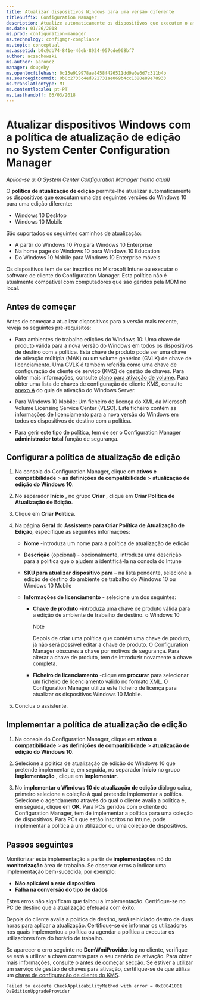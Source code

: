 ```yaml
---
title: Atualizar dispositivos Windows para uma versão diferente
titleSuffix: Configuration Manager
description: Atualize automaticamente os dispositivos que executem o ambiente de trabalho do Windows 10 ou Windows 10 Mobile para uma edição diferente com o Configuration Manager.
ms.date: 01/26/2018
ms.prod: configuration-manager
ms.technology: configmgr-compliance
ms.topic: conceptual
ms.assetid: b0c9db74-841e-46eb-8924-957cde968bf7
author: aczechowski
ms.author: aaroncz
manager: dougeby
ms.openlocfilehash: 0c15e919978ae8458f426511dd9a0e6d7c311b4b
ms.sourcegitcommit: 0b0c2735c4ed822731ae069b4cc1380e89e78933
ms.translationtype: MT
ms.contentlocale: pt-PT
ms.lasthandoff: 05/03/2018
---
```

# <a name="upgrade-windows-devices-with-the-edition-upgrade-policy-in-system-center-configuration-manager"></a>Atualizar dispositivos Windows com a política de atualização de edição no System Center Configuration Manager

*Aplica-se a: O System Center Configuration Manager (ramo atual)*


O **política de atualização de edição** permite-lhe atualizar automaticamente os dispositivos que executam uma das seguintes versões do Windows 10 para uma edição diferente:

- Windows 10 Desktop
- Windows 10 Mobile

São suportados os seguintes caminhos de atualização:

- A partir do Windows 10 Pro para Windows 10 Enterprise
- Na home page do Windows 10 para Windows 10 Education
- Do Windows 10 Mobile para Windows 10 Enterprise móveis

Os dispositivos tem de ser inscritos no Microsoft Intune ou executar o software de cliente do Configuration Manager. Esta política não é atualmente compatível com computadores que são geridos pela MDM no local.

## <a name="before-you-start"></a>Antes de começar  
 Antes de começar a atualizar dispositivos para a versão mais recente, reveja os seguintes pré-requisitos:  

-   Para ambientes de trabalho edições do Windows 10: Uma chave de produto válida para a nova versão do Windows em todos os dispositivos de destino com a política. Esta chave de produto pode ser uma chave de ativação múltipla (MAK) ou um volume genérico (GVLK) de chave de licenciamento. Uma GVLK é também referida como uma chave de configuração de cliente de serviço (KMS) de gestão de chaves. Para obter mais informações, consulte [plano para ativação de volume](https://docs.microsoft.com/windows/deployment/volume-activation/plan-for-volume-activation-client). Para obter uma lista de chaves de configuração de cliente KMS, consulte [anexo A](https://docs.microsoft.com/windows-server/get-started/kmsclientkeys) do guia de ativação do Windows Server. <!--496871-->  

-   Para Windows 10 Mobile: Um ficheiro de licença do XML da Microsoft Volume Licensing Service Center (VLSC). Este ficheiro contém as informações de licenciamento para a nova versão do Windows em todos os dispositivos de destino com a política.

- Para gerir este tipo de política, tem de ser o Configuration Manager **administrador total** função de segurança.

## <a name="configure-the-edition-upgrade-policy"></a>Configurar a política de atualização de edição  

1.  Na consola do Configuration Manager, clique em **ativos e compatibilidade** > **as definições de compatibilidade** > **atualização de edição do Windows 10**.  

3.  No separador **Início** , no grupo **Criar** , clique em **Criar Política de Atualização de Edição**.  

4.  Clique em **Criar Política**.  

5.  Na página **Geral** do **Assistente para Criar Política de Atualização de Edição**, especifique as seguintes informações:  

    -   **Nome** -introduza um nome para a política de atualização de edição  

    -   **Descrição** (opcional) - opcionalmente, introduza uma descrição para a política que o ajudem a identificá-la na consola do Intune  

    -   **SKU para atualizar dispositivo para** – na lista pendente, selecione a edição de destino do ambiente de trabalho do Windows 10 ou Windows 10 Mobile  

    -   **Informações de licenciamento** - selecione um dos seguintes:  

        -   **Chave de produto** -introduza uma chave de produto válida para a edição de ambiente de trabalho de destino. o Windows 10  

            > [!NOTE]  
            >  Depois de criar uma política que contém uma chave de produto, já não será possível editar a chave de produto. O Configuration Manager obscures a chave por motivos de segurança. Para alterar a chave de produto, tem de introduzir novamente a chave completa.  

        -   **Ficheiro de licenciamento** -clique em **procurar** para selecionar um ficheiro de licenciamento válido no formato XML. O Configuration Manager utiliza este ficheiro de licença para atualizar os dispositivos Windows 10 Mobile.  

6.  Conclua o assistente.  


## <a name="deploy-the-edition-upgrade-policy"></a>Implementar a política de atualização de edição  

1.  Na consola do Configuration Manager, clique em **ativos e compatibilidade** > **as definições de compatibilidade** > **atualização de edição do Windows 10**.  

3.  Selecione a política de atualização de edição do Windows 10 que pretende implementar e, em seguida, no separador **Início** no grupo **Implementação** , clique em **Implementar**.  

4.  No **implementar o Windows 10 de atualização de edição** diálogo caixa, primeiro selecione a coleção à qual pretende implementar a política. Selecione o agendamento através do qual o cliente avalia a política e, em seguida, clique em **OK**. Para PCs geridos com o cliente do Configuration Manager, tem de implementar a política para uma coleção de dispositivos. Para PCs que estão inscritos no Intune, pode implementar a política a um utilizador ou uma coleção de dispositivos. 



## <a name="next-steps"></a>Passos seguintes

Monitorizar esta implementação a partir de **implementações** nó do **monitorização** área de trabalho. Se observar erros a indicar uma implementação bem-sucedida, por exemplo:
- **Não aplicável a este dispositivo**
- **Falha na conversão do tipo de dados**

Estes erros não significam que falhou a implementação. Certifique-se no PC de destino que a atualização efetuada com êxito.

Depois do cliente avalia a política de destino, será reiniciado dentro de duas horas para aplicar a atualização. Certifique-se de informar os utilizadores nos quais implementou a política ou agendar a política a executar os utilizadores fora do horário de trabalho.

Se aparecer o erro seguinte no **DcmWmiProvider.log** no cliente, verifique se está a utilizar a chave correta para o seu cenário de ativação. Para obter mais informações, consulte o [antes de começar](#before-you-start) secção. Se estiver a utilizar um serviço de gestão de chaves para ativação, certifique-se de que utiliza um [chave de configuração de cliente do KMS](https://docs.microsoft.com/windows-server/get-started/kmsclientkeys).  <!-- 496871 -->   

`Failed to execute CheckApplicabilityMethod with error = 0x80041001 OsEditionUpgradeProvider`
